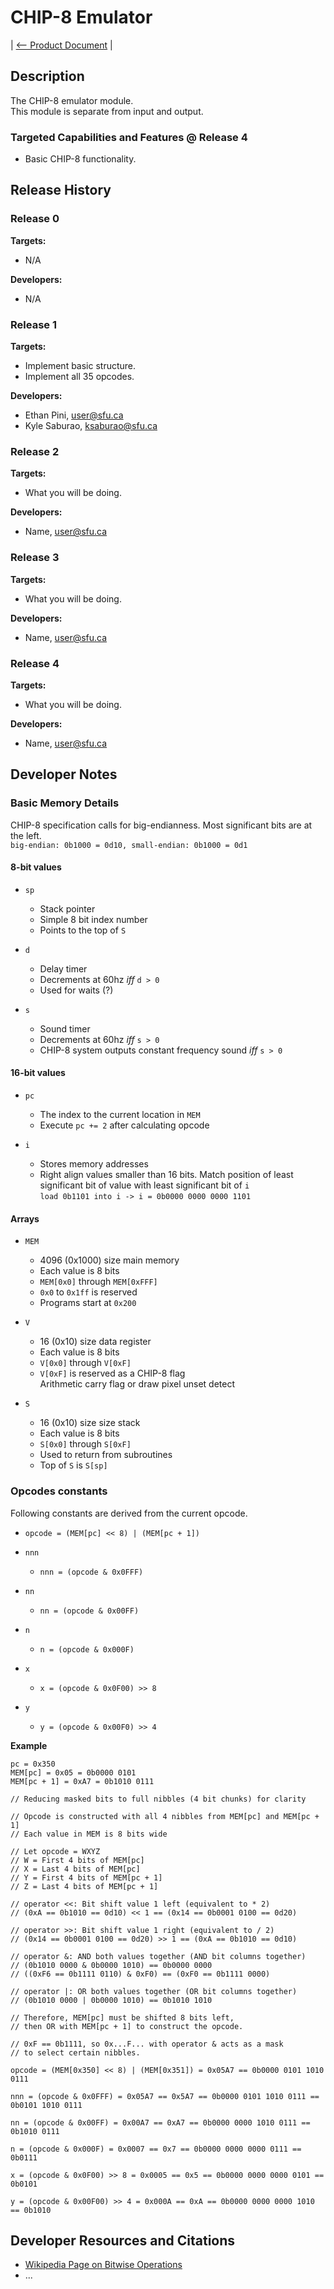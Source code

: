# CHIP-8 Emulator

| [<-- Product Document](../Product-Document.md) |

## Description

The CHIP-8 emulator module.  
This module is separate from input and output.


### Targeted Capabilities and Features @ Release 4

- Basic CHIP-8 functionality.

## Release History

### Release 0
**Targets:**  
- N/A

**Developers:**  
- N/A

### Release 1
**Targets:**  
- Implement basic structure.
- Implement all 35 opcodes. 

**Developers:**  
- Ethan Pini, user@sfu.ca
- Kyle Saburao, ksaburao@sfu.ca

### Release 2
**Targets:**  
- What you will be doing. 

**Developers:**  
- Name, user@sfu.ca

### Release 3
**Targets:**  
- What you will be doing. 

**Developers:**  
- Name, user@sfu.ca

### Release 4
**Targets:**  
- What you will be doing. 

**Developers:**  
- Name, user@sfu.ca

## Developer Notes

### Basic Memory Details

CHIP-8 specification calls for big-endianness. Most significant bits are at the left.  
`big-endian: 0b1000 = 0d10, small-endian: 0b1000 = 0d1`

#### 8-bit values

- `sp`
  - Stack pointer
  - Simple 8 bit index number
  - Points to the top of `S`

- `d`
  - Delay timer
  - Decrements at 60hz *iff* `d > 0`
  - Used for waits (?)

- `s`
  - Sound timer
  - Decrements at 60hz *iff* `s > 0`
  - CHIP-8 system outputs constant frequency sound *iff* `s > 0`

#### 16-bit values

- `pc`
  - The index to the current location in `MEM`
  - Execute `pc += 2` after calculating opcode

- `i`
  - Stores memory addresses
  - Right align values smaller than 16 bits. Match position of least significant bit of value with least significant bit of `i`   
  `load 0b1101 into i -> i = 0b0000 0000 0000 1101`
  

#### Arrays

- `MEM`
  - 4096 (0x1000) size main memory
  - Each value is 8 bits
  - `MEM[0x0]` through `MEM[0xFFF]`
  - `0x0` to `0x1ff` is reserved
  - Programs start at `0x200`

- `V`
  - 16 (0x10) size data register
  - Each value is 8 bits
  - `V[0x0]` through `V[0xF]`
  - `V[0xF]` is reserved as a CHIP-8 flag  
     Arithmetic carry flag or draw pixel unset detect

- `S`
  - 16 (0x10) size size stack
  - Each value is 8 bits
  - `S[0x0]` through `S[0xF]`
  - Used to return from subroutines
  - Top of `S` is `S[sp]`


### Opcodes constants

Following constants are derived from the current opcode.

- `opcode = (MEM[pc] << 8) | (MEM[pc + 1])`

- `nnn`
  - `nnn = (opcode & 0x0FFF)` 

- `nn`
  - `nn = (opcode & 0x00FF)`

- `n`
  - `n = (opcode & 0x000F)`

- `x`
  - `x = (opcode & 0x0F00) >> 8`

- `y`
  - `y = (opcode & 0x00F0) >> 4`

**Example**
```
pc = 0x350
MEM[pc] = 0x05 = 0b0000 0101
MEM[pc + 1] = 0xA7 = 0b1010 0111

// Reducing masked bits to full nibbles (4 bit chunks) for clarity

// Opcode is constructed with all 4 nibbles from MEM[pc] and MEM[pc + 1]
// Each value in MEM is 8 bits wide

// Let opcode = WXYZ
// W = First 4 bits of MEM[pc]
// X = Last 4 bits of MEM[pc]
// Y = First 4 bits of MEM[pc + 1]
// Z = Last 4 bits of MEM[pc + 1]

// operator <<: Bit shift value 1 left (equivalent to * 2)
// (0xA == 0b1010 == 0d10) << 1 == (0x14 == 0b0001 0100 == 0d20)

// operator >>: Bit shift value 1 right (equivalent to / 2)
// (0x14 == 0b0001 0100 == 0d20) >> 1 == (0xA == 0b1010 == 0d10)

// operator &: AND both values together (AND bit columns together)
// (0b1010 0000 & 0b0000 1010) == 0b0000 0000
// ((0xF6 == 0b1111 0110) & 0xF0) == (0xF0 == 0b1111 0000)

// operator |: OR both values together (OR bit columns together)
// (0b1010 0000 | 0b0000 1010) == 0b1010 1010

// Therefore, MEM[pc] must be shifted 8 bits left,
// then OR with MEM[pc + 1] to construct the opcode.

// 0xF == 0b1111, so 0x...F... with operator & acts as a mask
// to select certain nibbles.

opcode = (MEM[0x350] << 8) | (MEM[0x351]) = 0x05A7 == 0b0000 0101 1010 0111

nnn = (opcode & 0x0FFF) = 0x05A7 == 0x5A7 == 0b0000 0101 1010 0111 == 0b0101 1010 0111

nn = (opcode & 0x00FF) = 0x00A7 == 0xA7 == 0b0000 0000 1010 0111 == 0b1010 0111

n = (opcode & 0x000F) = 0x0007 == 0x7 == 0b0000 0000 0000 0111 == 0b0111

x = (opcode & 0x0F00) >> 8 = 0x0005 == 0x5 == 0b0000 0000 0000 0101 == 0b0101

y = (opcode & 0x00F00) >> 4 = 0x000A == 0xA == 0b0000 0000 0000 1010 == 0b1010
```

###



## Developer Resources and Citations

- [Wikipedia Page on Bitwise Operations](https://en.wikipedia.org/wiki/Bitwise_operation)
- ...
